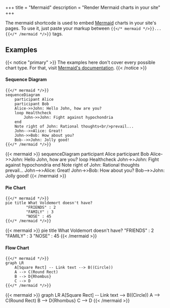 +++
title = "Mermaid"
description = "Render Mermaid charts in your site"
+++

The mermaid shortcode is used to embed [Mermaid](http://mermaid-js.github.io/mermaid/#/) charts in your site's pages. To use it, just paste your markup between `{{</* mermaid */>}}...{{</* /mermaid */>}}` tags.

## Examples

{{< notice "primary" >}}
The examples here don't cover every possible chart type. For that, visit [Mermaid's documentation](http://mermaid-js.github.io/mermaid/#/).
{{< /notice >}}

#### Sequence Diagram

```
{{</* mermaid */>}}
sequenceDiagram
    participant Alice
    participant Bob
    Alice->>John: Hello John, how are you?
    loop Healthcheck
        John->>John: Fight against hypochondria
    end
    Note right of John: Rational thoughts<br/>prevail...
    John-->>Alice: Great!
    John->>Bob: How about you?
    Bob-->>John: Jolly good!
{{</* /mermaid */>}}
```

{{< mermaid >}}
sequenceDiagram
    participant Alice
    participant Bob
    Alice->>John: Hello John, how are you?
    loop Healthcheck
        John->>John: Fight against hypochondria
    end
    Note right of John: Rational thoughts<br/>prevail...
    John-->>Alice: Great!
    John->>Bob: How about you?
    Bob-->>John: Jolly good!
{{< /mermaid >}}

#### Pie Chart

```
{{</* mermaid */>}}
pie title What Voldemort doesn't have?
         "FRIENDS" : 2
         "FAMILY" : 3
         "NOSE" : 45
{{</* /mermaid */>}}
```

{{< mermaid >}}
pie title What Voldemort doesn't have?
         "FRIENDS" : 2
         "FAMILY" : 3
         "NOSE" : 45
{{< /mermaid >}}

#### Flow Chart

```
{{</* mermaid */>}}
graph LR
    A[Square Rect] -- Link text --> B((Circle))
    A --> C(Round Rect)
    B --> D{Rhombus}
    C --> D
{{</* /mermaid */>}}
```

{{< mermaid >}}
graph LR
    A[Square Rect] -- Link text --> B((Circle))
    A --> C(Round Rect)
    B --> D{Rhombus}
    C --> D
{{< /mermaid >}}